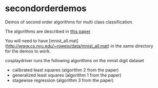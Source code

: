 secondorderdemos
================

Demos of second order algorithms for multi class classification.

The algorithms are described in 
[this paper](http://arxiv.org/abs/1310.1949)

You will need to have [mnist_all.mat]
(http://www.cs.nyu.edu/~roweis/data/mnist_all.mat)
in the same directory for the demos to work.

cosplaydriver runs the following algorithms on the mnist digit dataset
* calibrated least squares (algorithm 2 from the paper) 
* generalized least squares (algorithm 1 from the paper)
* stagewise regression (algorithm 3 from the paper)


